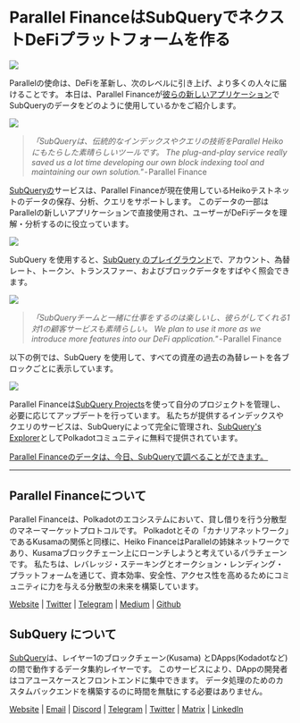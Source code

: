 # Parallel FinanceはSubQueryでネクストDeFiプラットフォームを作る

![](https://cdn-images-1.medium.com/max/1600/1*WcFjuL_ncmHpgVhaXDUdg.png)

Parallelの使命は、DeFiを革新し、次のレベルに引き上げ、より多くの人々に届けることです。 本日は、Parallel Financeが[彼らの新しいアプリケーション](https://testnet.parallel.fi/#/overview)でSubQueryのデータをどのように使用しているかをご紹介します。

![](https://cdn-images-1.medium.com/max/1600/1*5Ru0mv1hq86BuBhGwsmoqQ.png)

> *「SubQueryは、伝統的なインデックスやクエリの技術をParallel Heikoにもたらした素晴らしいツールです。 The plug-and-play service really saved us a lot time developing our own block indexing tool and maintaining our own solution."* - Parallel Finance

[SubQueryの](https://subquery.network/)サービスは、Parallel Financeが現在使用しているHeikoテストネットのデータの保存、分析、クエリをサポートします。 このデータの一部はParallelの新しいアプリケーションで直接使用され、ユーザーがDeFiデータを理解・分析するのに役立っています。

![](https://miro.medium.com/max/1200/1*Lmk8BvWg2YYTDZgGHN82VQ.gif)

SubQuery を使用すると、[SubQuery のプレイグラウンド](https://explorer.subquery.network/subquery/parallel-finance/parallel-finance)で、アカウント、為替レート、トークン、トランスファー、およびブロックデータをすばやく照会できます。

![](https://cdn-images-1.medium.com/max/1600/1*FDRgez-G26x1DkWqCkORMQ.png)

> *「SubQueryチームと一緒に仕事をするのは楽しいし、彼らがしてくれる1対1の顧客サービスも素晴らしい。 We plan to use it more as we introduce more features into our DeFi application."* - Parallel Finance

以下の例では、SubQuery を使用して、すべての資産の過去の為替レートを各ブロックごとに表示しています。

![](https://cdn-images-1.medium.com/max/1600/1*yctQKMNqdOnICNblJk9njw.png)

Parallel Financeは[SubQuery Projects](https://project.subquery.network/)を使って自分のプロジェクトを管理し、必要に応じてアップデートを行っています。 私たちが提供するインデックスやクエリのサービスは、SubQueryによって完全に管理され、[SubQuery's Explorer](https://explorer.subquery.network/)としてPolkadotコミュニティに無料で提供されています。

[Parallel Financeのデータは、今日、SubQueryで調べることができます。](https://explorer.subquery.network/subquery/parallel-finance)

---

## Parallel Financeについて

Parallel Financeは、Polkadotのエコシステムにおいて、貸し借りを行う分散型のマネーマーケットプロトコルです。 Polkadotとその「カナリアネットワーク」であるKusamaの関係と同様に、Heiko FinanceはParallelの姉妹ネットワークであり、Kusamaブロックチェーン上にローンチしようと考えているパラチェーンです。 私たちは、レバレッジ・ステーキングとオークション・レンディング・プラットフォームを通じて、資本効率、安全性、アクセス性を高めるためにコミュニティに力を与える分散型の未来を構築しています。

[Website](https://parallel.fi/) | [Twitter](https://twitter.com/ParallelFi) | [Telegram](https://t.me/parallelfi) | [Medium](https://parallelfinance.medium.com/) | [Github](https://github.com/parallel-finance/parallel-dapp/blob/master/parallel.gif)

## SubQuery について

[SubQuery](https://subquery.network/)は、レイヤー1のブロックチェーン(Kusama) とDApps(Kodadotなど) の間で動作するデータ集約レイヤーです。 このサービスにより、DAppの開発者はコアユースケースとフロントエンドに集中できます。 データ処理のためのカスタムバックエンドを構築するのに時間を無駄にする必要はありません。

[Website](https://subquery.network/) | [Email](mailto:hello@subquery.network) | [Discord](https://discord.com/invite/78zg8aBSMG) | [Telegram](https://t.me/subquerynetwork) | [Twitter](https://twitter.com/subquerynetwork) | [Matrix](https://matrix.to/#/#subquery:matrix.org) | [LinkedIn](https://www.linkedin.com/company/subquery)
